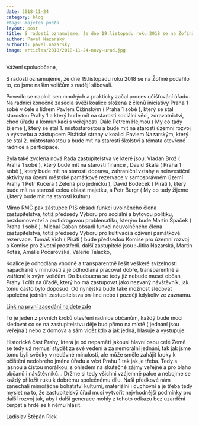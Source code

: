 ```yaml
---
date: 2018-11-24
category: blog
#tags: majetek pošta
layout: post
title: S radostí oznamujeme, že dne 19.listopadu roku 2018 se na Žofíně podařilo to, co jsme našim voličům s nadějí slibovali
author: Pavel Nazarský
authorId: pavel.nazarsky
image: articles/2018/2018-11-24-novy-urad.jpg
---
```


Vážení spoluobčané,

S radostí oznamujeme, že dne 19.listopadu roku 2018 se na Žofíně podařilo to, co jsme našim voličům s nadějí slibovali. 

Povedlo se naplnit sen mnohých a prakticky začal proces očišťování úřadu.
Na radnici konečně zasedla svěží koalice složená z členů iniciativy Praha 1 sobě v čele s lídrem Pavlem Čižinským ( Praha 1 sobě ), který se stal starostou Prahy 1 a který bude mít na starosti sociální věci, zdravotnictví, chod úřadu a komunikaci s veřejností.
Dále Petrem Hejmou ( My co tady žijeme ), který se stal 1. místostarostou a bude mít na starosti územní rozvoj a výstavbu a zástupcem Pirátské strany v koalici Pavlem Nazarským, který se stal 2. místostarostou a bude mít na starosti školství a témata otevřené radnice a participace.

Byla také zvolena nová Rada zastupitelstva ve které jsou: Vladan Brož ( Praha 1 sobě ), který bude mít na starosti finance , David Skála ( Praha 1  sobě ), který bude mít na starosti dopravu, zahraniční vztahy a neinvestiční aktivity na území městské památkové rezervace v samosprávném území Prahy 1
Petr Kučera ( Zelená pro jedničku ), David Bodeček ( Piráti ), který bude mít na starosti celou oblast majetku, a Petr Burgr ( My co tady žijeme ),který bude mít na starosti kulturu.

Mimo RMČ pak zástupce P1S obsadí funkci uvolněného člena zastupitelstva, totiž předsedy Výboru pro sociální a bytovou politiku, bezdomovectví a protidrogovou problematiku, kterým bude Martin Špaček 
( Praha 1 sobě ).
Michal Caban obsadí funkci neuvolněného člena zastupitelstva, totiž předsedy Výboru pro kultivaci a oživení památkové rezervace.
Tomáš Vích ( Piráti ) bude předsedou Komise pro územní rozvoj a Komise pro životní prostředí.
další zastupitelé jsou :
Jitka Nazarská, Martin Kotas, Amálie Počarovská, Valerie Talacko,

 
Koalice je odhodlána vhodně a transparentně řešit veškeré svízelnosti napáchané v minulosti a je 
odhodlaná pracovat dobře, transparentně a vstřícně k svým voličům. Do budoucna se tedy již nebude muset občan Prahy 1 cítit na úřadě, který ho má zastupovat jako nezvaný návštěvník, jak tomu často bylo doposud.
Od nynějška bude také možnost sledovat společná jednání zastupitelstva on-line nebo i později kdykoliv ze záznamu. 

<a href="https://www.facebook.com/pavel.cizinsky.official/videos/265738030803930/UzpfSTc1NTIyNjM5MTQ3ODk5ODo4NTUzNjc2ODQ3OTgyMDE/">Link na první zasedání najdete zde</a>

To je jeden z prvních kroků otevření radnice občanům, každý bude moci sledovat co se na zastupitelstvu děje bud přímo na místě ( jednání jsou veřejná ) nebo z domova a sám vidět kdo a jak jedná, hlasuje a vystupuje.

Historická část Prahy, která je od nepaměti jakousi hlavní osou celé Země se tedy už nemusí stydět za své vedení a za nemorální jednání, tak jak jsme tomu byli svědky v nedávné minulosti, ale může směle zahájit kroky k očištění nedobrého jména úřadu a vést Prahu 1 tak jak je třeba.
Tedy s jasnou a čistou morálkou, s ohledem na skutečné zájmy veřejné a pro blaho občanů i návštěvníků...
Držme si tedy všichni vzájemně palce a nebojme se každý přiložit ruku k dobrému společnému dílu.
Naši předkové nám zanechali mimořádné bohatství kulturní, materiální i duchovní a je třeba tedy myslet na to, že zastupitelský úřad musí vytvořit nejvhodnější podmínky pro další rozvoj tak, aby i další generace mohly z tohoto odkazu bez uzardění čerpat a hrdě se k němu hlásit.

Ladislav Štěpán Rick

